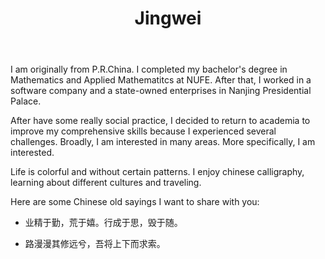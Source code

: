 ﻿---
permalink: /
title: "Jingwei"
excerpt: "About me"
author_profile: true
redirect_from: 
  - /about/
  - /about.html
---

I am originally from P.R.China. I completed my bachelor's degree in Mathematics and Applied Mathematitcs at NUFE. After that, I worked in a software company and a state-owned enterprises in Nanjing Presidential Palace.

After have some really social practice, I decided to return to academia to improve my comprehensive skills because I experienced several challenges. Broadly, I am interested in many areas. More specifically, I am interested.

Life is colorful and without certain patterns. I enjoy chinese calligraphy, learning about different cultures and traveling.

Here are some Chinese old sayings I want to share with you:

* 业精于勤，荒于嬉。行成于思，毁于随。

* 路漫漫其修远兮，吾将上下而求索。 
